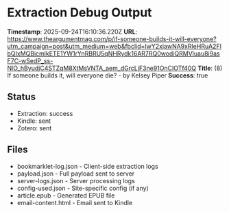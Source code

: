 # Extraction Debug Output

**Timestamp**: 2025-09-24T16:10:36.220Z
**URL**: https://www.theargumentmag.com/p/if-someone-builds-it-will-everyone?utm_campaign=post&utm_medium=web&fbclid=IwY2xjawNA9xRleHRuA2FlbQIxMQBicmlkETE1YW1rYnRBRU5qNHRydk16AR7RQ0wodiQRMVluau8i9asF7C-wSedP_ss-NlO_hByudjC4STZqM8XtMsVNTA_aem_dGrcLjF3ne91OnCIOTf40Q
**Title**: (8) If someone builds it, will everyone die? - by Kelsey Piper
**Success**: true

## Status
- Extraction: success
- Kindle: sent
- Zotero: sent

## Files
- bookmarklet-log.json - Client-side extraction logs
- payload.json - Full payload sent to server
- server-logs.json - Server processing logs
- config-used.json - Site-specific config (if any)
- article.epub - Generated EPUB file
- email-content.html - Email sent to Kindle
